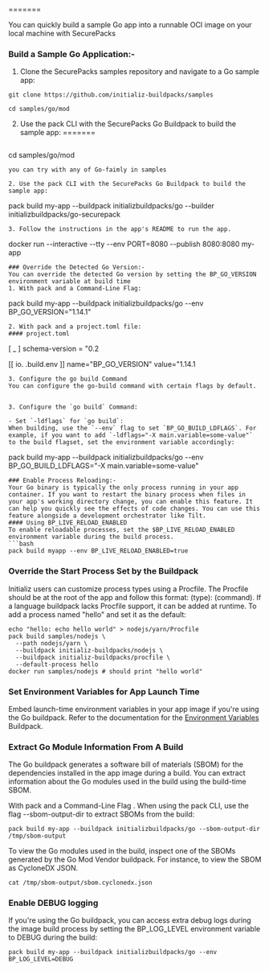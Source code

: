 
 
=======

You can quickly build a sample Go app into a runnable OCI image on your local machine with SecurePacks  
### Build a Sample Go Application:-
1. Clone the SecurePacks samples repository and navigate to a Go sample app:
  ```
git clone https://github.com/initializ-buildpacks/samples

cd samples/go/mod
```
 
2. Use the pack CLI with the SecurePacks Go Buildpack to build the sample app:
=======
```

```
cd samples/go/mod
```
you can try with any of Go-faimly in samples

2. Use the pack CLI with the SecurePacks Go Buildpack to build the sample app: 
```
pack build my-app --buildpack initializbuildpacks/go --builder initializbuildpacks/go-securepack
```
3. Follow the instructions in the app's README to run the app.
 ```
 docker run --interactive --tty --env PORT=8080 --publish 8080:8080 my-app
 ```
 ### Override the Detected Go Version:-
 You can override the detected Go version by setting the BP_GO_VERSION environment variable at build time
1. With pack and a Command-Line Flag:
 ```
 pack build my-app --buildpack initializbuildpacks/go --env BP_GO_VERSION="1.14.1"
```
2. With pack and a project.toml file:
#### project.toml
```
[ _ ]
schema-version = "0.2
 
[[ io. .build.env ]]
  name="BP_GO_VERSION"
  value="1.14.1
  ```
3. Configure the go build Command
You can configure the go-build command with certain flags by default.
 
   
3. Configure the `go build` Command:
 
- Set `-ldflags` for `go build`:
  When building, use the `--env` flag to set `BP_GO_BUILD_LDFLAGS`. For example, if you want to add `-ldflags="-X main.variable=some-value"` to the build flagset, set the environment variable accordingly:
```
pack build my-app --buildpack initializbuildpacks/go --env BP_GO_BUILD_LDFLAGS="-X main.variable=some-value"
```
### Enable Process Reloading:-
Your Go binary is typically the only process running in your app container. If you want to restart the binary process when files in your app's working directory change, you can enable this feature. It can help you quickly see the effects of code changes. You can use this feature alongside a development orchestrator like Tilt.
#### Using BP_LIVE_RELOAD_ENABLED
To enable reloadable processes, set the $BP_LIVE_RELOAD_ENABLED environment variable during the build process.
```bash
pack build myapp --env BP_LIVE_RELOAD_ENABLED=true
```
### Override the Start Process Set by the Buildpack
 
Initializ users can customize process types using a Procfile. The Procfile should be at the root of the app and follow this format: (type): (command). If a language buildpack lacks Procfile support, it can be added at runtime.
To add a process named "hello" and set it as the default:
```
echo "hello: echo hello world" > nodejs/yarn/Procfile
pack build samples/nodejs \
  --path nodejs/yarn \
  --buildpack initializ-buildpacks/nodejs \
  --buildpack initializ-buildpacks/procfile \
  --default-process hello
docker run samples/nodejs # should print "hello world"
```
 
### Set Environment Variables for App Launch Time
 
Embed launch-time environment variables in your app image if you're using the Go buildpack. Refer to the documentation for the [Environment Variables](https://github.com/initializ-buildpacks/environment-variables/blob/main/README.md) Buildpack.
 
### Extract Go Module Information From A Build
The Go buildpack generates a software bill of materials (SBOM) for the dependencies installed in the app image during a build. You can extract information about the Go modules used in the build using the build-time SBOM.
 
With pack and a Command-Line Flag .
When using the pack CLI, use the flag --sbom-output-dir to extract SBOMs from the build:
```
pack build my-app --buildpack initializbuildpacks/go --sbom-output-dir /tmp/sbom-output
```
To view the Go modules used in the build, inspect one of the SBOMs generated by the Go Mod Vendor buildpack. For instance, to view the SBOM as CycloneDX JSON.
```
cat /tmp/sbom-output/sbom.cyclonedx.json
```
 
### Enable DEBUG logging
 
If you're using the Go buildpack, you can access extra debug logs during the image build process by setting the BP_LOG_LEVEL environment variable to DEBUG during the build:
```
pack build my-app --buildpack initializbuildpacks/go --env BP_LOG_LEVEL=DEBUG